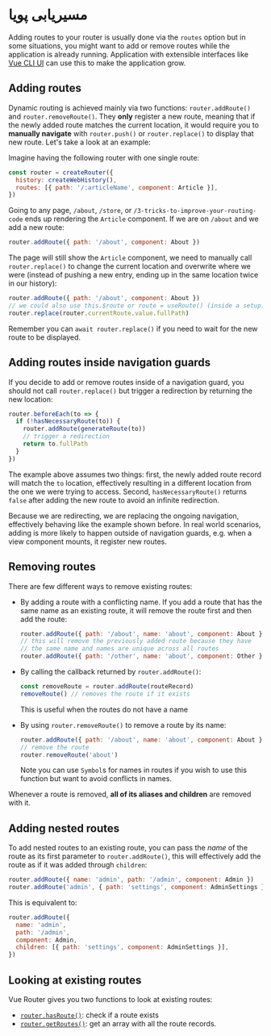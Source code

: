 # مسیریابی پویا

<VueSchoolLink
  href="https://vueschool.io/lessons/vue-router-4-dynamic-routing"
  title="Learn how to add routes at runtime"
/>

Adding routes to your router is usually done via the `routes` option but in some situations, you might want to add or remove routes while the application is already running. Application with extensible interfaces like [Vue CLI UI](https://cli.vuejs.org/dev-guide/ui-api.html) can use this to make the application grow.

## Adding routes

Dynamic routing is achieved mainly via two functions: `router.addRoute()` and `router.removeRoute()`. They **only** register a new route, meaning that if the newly added route matches the current location, it would require you to **manually navigate** with `router.push()` or `router.replace()` to display that new route. Let's take a look at an example:

Imagine having the following router with one single route:

```js
const router = createRouter({
  history: createWebHistory(),
  routes: [{ path: '/:articleName', component: Article }],
})
```

Going to any page, `/about`, `/store`, or `/3-tricks-to-improve-your-routing-code` ends up rendering the `Article` component. If we are on `/about` and we add a new route:

```js
router.addRoute({ path: '/about', component: About })
```

The page will still show the `Article` component, we need to manually call `router.replace()` to change the current location and overwrite where we were (instead of pushing a new entry, ending up in the same location twice in our history):

```js
router.addRoute({ path: '/about', component: About })
// we could also use this.$route or route = useRoute() (inside a setup)
router.replace(router.currentRoute.value.fullPath)
```

Remember you can `await router.replace()` if you need to wait for the new route to be displayed.

## Adding routes inside navigation guards

If you decide to add or remove routes inside of a navigation guard, you should not call `router.replace()` but trigger a redirection by returning the new location:

```js
router.beforeEach(to => {
  if (!hasNecessaryRoute(to)) {
    router.addRoute(generateRoute(to))
    // trigger a redirection
    return to.fullPath
  }
})
```

The example above assumes two things: first, the newly added route record will match the `to` location, effectively resulting in a different location from the one we were trying to access. Second, `hasNecessaryRoute()` returns `false` after adding the new route to avoid an infinite redirection.

Because we are redirecting, we are replacing the ongoing navigation, effectively behaving like the example shown before. In real world scenarios, adding is more likely to happen outside of navigation guards, e.g. when a view component mounts, it register new routes.

## Removing routes

There are few different ways to remove existing routes:

- By adding a route with a conflicting name. If you add a route that has the same name as an existing route, it will remove the route first and then add the route:

  ```js
  router.addRoute({ path: '/about', name: 'about', component: About })
  // this will remove the previously added route because they have
  // the same name and names are unique across all routes
  router.addRoute({ path: '/other', name: 'about', component: Other })
  ```

- By calling the callback returned by `router.addRoute()`:

  ```js
  const removeRoute = router.addRoute(routeRecord)
  removeRoute() // removes the route if it exists
  ```

  This is useful when the routes do not have a name
- By using `router.removeRoute()` to remove a route by its name:

  ```js
  router.addRoute({ path: '/about', name: 'about', component: About })
  // remove the route
  router.removeRoute('about')
  ```

  Note you can use `Symbol`s for names in routes if you wish to use this function but want to avoid conflicts in names.

Whenever a route is removed, **all of its aliases and children** are removed with it.

## Adding nested routes

To add nested routes to an existing route, you can pass the _name_ of the route as its first parameter to `router.addRoute()`, this will effectively add the route as if it was added through `children`:

```js
router.addRoute({ name: 'admin', path: '/admin', component: Admin })
router.addRoute('admin', { path: 'settings', component: AdminSettings })
```

This is equivalent to:

```js
router.addRoute({
  name: 'admin',
  path: '/admin',
  component: Admin,
  children: [{ path: 'settings', component: AdminSettings }],
})
```

## Looking at existing routes

Vue Router gives you two functions to look at existing routes:

- [`router.hasRoute()`](/api/interfaces/Router.md#hasRoute): check if a route exists
- [`router.getRoutes()`](/api/interfaces/Router.md#getRoutes): get an array with all the route records.
